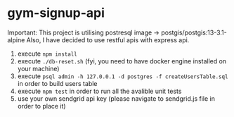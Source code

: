 # gym-signup-api

Important: This project is utilising postresql image -> postgis/postgis:13-3.1-alpine
Also, I have decided to use restful apis with express api.

<!-- Step by step guidance:  -->
1. execute `npm install`
2. execute `./db-reset.sh` (fyi, you need to have docker engine installed on your machine)
3. execute `psql admin -h 127.0.0.1 -d postgres -f createUsersTable.sql` in order to build users table
4. execute `npm test` in order to run all the avalible unit tests
5. use your own sendgrid api key (please navigate to sendgrid.js file in order to place it)